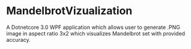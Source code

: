 # MandelbrotVizualization
A Dotnetcore 3.0 WPF application which allows user to generate .PNG image in aspect ratio 3x2 which visualizes Mandelbrot set with provided accuracy.
